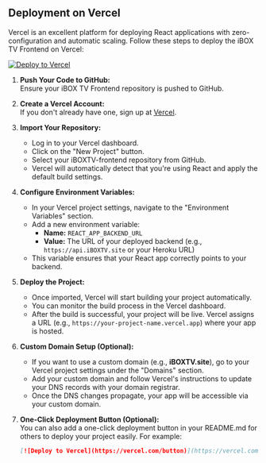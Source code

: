 ## Deployment on Vercel

Vercel is an excellent platform for deploying React applications with zero-configuration and automatic scaling. Follow these steps to deploy the iBOX TV Frontend on Vercel:

[![Deploy to Vercel](https://vercel.com/button)](https://vercel.com/import/project?template=https://github.com/manybotts/iboxtv-frontend)

1. **Push Your Code to GitHub:**  
   Ensure your iBOX TV Frontend repository is pushed to GitHub.

2. **Create a Vercel Account:**  
   If you don't already have one, sign up at [Vercel](https://vercel.com).

3. **Import Your Repository:**  
   - Log in to your Vercel dashboard.
   - Click on the "New Project" button.
   - Select your iBOXTV-frontend repository from GitHub.
   - Vercel will automatically detect that you're using React and apply the default build settings.

4. **Configure Environment Variables:**  
   - In your Vercel project settings, navigate to the "Environment Variables" section.
   - Add a new environment variable:  
     - **Name:** `REACT_APP_BACKEND_URL`  
     - **Value:** The URL of your deployed backend (e.g., `https://api.iBOXTV.site` or your Heroku URL)  
   - This variable ensures that your React app correctly points to your backend.

5. **Deploy the Project:**  
   - Once imported, Vercel will start building your project automatically.
   - You can monitor the build process in the Vercel dashboard.
   - After the build is successful, your project will be live. Vercel assigns a URL (e.g., `https://your-project-name.vercel.app`) where your app is hosted.

6. **Custom Domain Setup (Optional):**  
   - If you want to use a custom domain (e.g., **iBOXTV.site**), go to your Vercel project settings under the "Domains" section.
   - Add your custom domain and follow Vercel's instructions to update your DNS records with your domain registrar.
   - Once the DNS changes propagate, your app will be accessible via your custom domain.

7. **One-Click Deployment Button (Optional):**  
   You can also add a one-click deployment button in your README.md for others to deploy your project easily. For example:
   ```markdown
   [![Deploy to Vercel](https://vercel.com/button)](https://vercel.com/import/project?template=https://github.com/manybotts/iboxtv-frontend)
